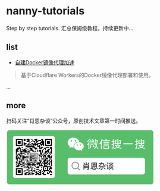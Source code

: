 # nanny-tutorials
Step by step tutorials. 汇总保姆级教程，持续更新中...

## list
- [自建Docker镜像代理加速](./article/docker-hub/自建Docker镜像代理加速.md)
> 基于Cloudflare Workers的Docker镜像代理部署和使用。

...

## more
扫码关注“肖恩杂谈”公众号，原创技术文章第一时间推送。

<img src="image-1.png" alt="公众号二维码" width="400">
